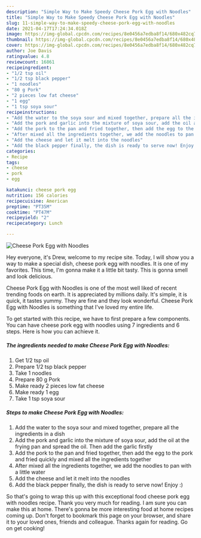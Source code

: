 ```yaml
---
description: "Simple Way to Make Speedy Cheese Pork Egg with Noodles"
title: "Simple Way to Make Speedy Cheese Pork Egg with Noodles"
slug: 11-simple-way-to-make-speedy-cheese-pork-egg-with-noodles
date: 2021-04-17T17:24:34.018Z
image: https://img-global.cpcdn.com/recipes/8e0456a7edba8f14/680x482cq70/cheese-pork-egg-with-noodles-recipe-main-photo.jpg
thumbnail: https://img-global.cpcdn.com/recipes/8e0456a7edba8f14/680x482cq70/cheese-pork-egg-with-noodles-recipe-main-photo.jpg
cover: https://img-global.cpcdn.com/recipes/8e0456a7edba8f14/680x482cq70/cheese-pork-egg-with-noodles-recipe-main-photo.jpg
author: Joe Davis
ratingvalue: 4.8
reviewcount: 16861
recipeingredient:
- "1/2 tsp oil"
- "1/2 tsp black pepper"
- "1 noodles"
- "80 g Pork"
- "2 pieces low fat cheese"
- "1 egg"
- "1 tsp soya sour"
recipeinstructions:
- "Add the water to the soya sour and mixed together, prepare all the ingredients in a dish"
- "Add the pork and garlic into the mixture of soya sour, add the oil at the frying pan and spread the oil. Then add the garlic firstly"
- "Add the pork to the pan and fried together, then add the egg to the pork and fried quickly and mixed all the ingredients together"
- "After mixed all the ingredients together, we add the noodles to pan with a little water"
- "Add the cheese and let it melt into the noodles"
- "Add the black pepper finally, the dish is ready to serve now! Enjoy :)"
categories:
- Recipe
tags:
- cheese
- pork
- egg

katakunci: cheese pork egg 
nutrition: 156 calories
recipecuisine: American
preptime: "PT35M"
cooktime: "PT47M"
recipeyield: "2"
recipecategory: Lunch

---
```



![Cheese Pork Egg with Noodles](https://img-global.cpcdn.com/recipes/8e0456a7edba8f14/680x482cq70/cheese-pork-egg-with-noodles-recipe-main-photo.jpg)

Hey everyone, it's Drew, welcome to my recipe site. Today, I will show you a way to make a special dish, cheese pork egg with noodles. It is one of my favorites. This time, I'm gonna make it a little bit tasty. This is gonna smell and look delicious.

Cheese Pork Egg with Noodles is one of the most well liked of recent trending foods on earth. It is appreciated by millions daily. It's simple, it is quick, it tastes yummy. They are fine and they look wonderful. Cheese Pork Egg with Noodles is something that I've loved my entire life.




To get started with this recipe, we have to first prepare a few components. You can have cheese pork egg with noodles using 7 ingredients and 6 steps. Here is how you can achieve it.

<!--inarticleads1-->

##### The ingredients needed to make Cheese Pork Egg with Noodles:

1. Get 1/2 tsp oil
1. Prepare 1/2 tsp black pepper
1. Take 1 noodles
1. Prepare 80 g Pork
1. Make ready 2 pieces low fat cheese
1. Make ready 1 egg
1. Take 1 tsp soya sour




<!--inarticleads2-->

##### Steps to make Cheese Pork Egg with Noodles:

1. Add the water to the soya sour and mixed together, prepare all the ingredients in a dish
1. Add the pork and garlic into the mixture of soya sour, add the oil at the frying pan and spread the oil. Then add the garlic firstly
1. Add the pork to the pan and fried together, then add the egg to the pork and fried quickly and mixed all the ingredients together
1. After mixed all the ingredients together, we add the noodles to pan with a little water
1. Add the cheese and let it melt into the noodles
1. Add the black pepper finally, the dish is ready to serve now! Enjoy :)




So that's going to wrap this up with this exceptional food cheese pork egg with noodles recipe. Thank you very much for reading. I am sure you can make this at home. There's gonna be more interesting food at home recipes coming up. Don't forget to bookmark this page on your browser, and share it to your loved ones, friends and colleague. Thanks again for reading. Go on get cooking!
